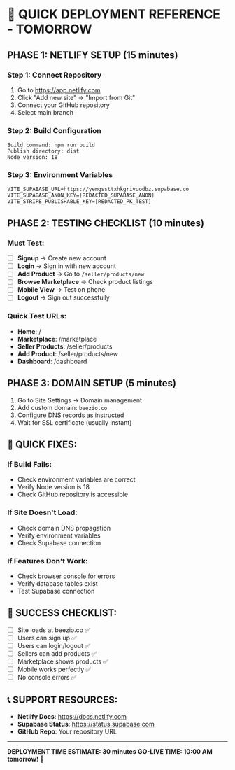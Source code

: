 # 🚀 QUICK DEPLOYMENT REFERENCE - TOMORROW

## **PHASE 1: NETLIFY SETUP (15 minutes)**

### **Step 1: Connect Repository**
1. Go to https://app.netlify.com
2. Click "Add new site" → "Import from Git"
3. Connect your GitHub repository
4. Select main branch

### **Step 2: Build Configuration**
```
Build command: npm run build
Publish directory: dist
Node version: 18
```

### **Step 3: Environment Variables**
```
VITE_SUPABASE_URL=https://yemgssttxhkgrivuodbz.supabase.co
VITE_SUPABASE_ANON_KEY=[REDACTED_SUPABASE_ANON]
VITE_STRIPE_PUBLISHABLE_KEY=[REDACTED_PK_TEST]
```

## **PHASE 2: TESTING CHECKLIST (10 minutes)**

### **Must Test:**
- [ ] **Signup** → Create new account
- [ ] **Login** → Sign in with new account
- [ ] **Add Product** → Go to `/seller/products/new`
- [ ] **Browse Marketplace** → Check product listings
- [ ] **Mobile View** → Test on phone
- [ ] **Logout** → Sign out successfully

### **Quick Test URLs:**
- **Home**: /
- **Marketplace**: /marketplace
- **Seller Products**: /seller/products
- **Add Product**: /seller/products/new
- **Dashboard**: /dashboard

## **PHASE 3: DOMAIN SETUP (5 minutes)**

1. Go to Site Settings → Domain management
2. Add custom domain: `beezio.co`
3. Configure DNS records as instructed
4. Wait for SSL certificate (usually instant)

## **🚨 QUICK FIXES:**

### **If Build Fails:**
- Check environment variables are correct
- Verify Node version is 18
- Check GitHub repository is accessible

### **If Site Doesn't Load:**
- Check domain DNS propagation
- Verify environment variables
- Check Supabase connection

### **If Features Don't Work:**
- Check browser console for errors
- Verify database tables exist
- Test Supabase connection

## **🎯 SUCCESS CHECKLIST:**

- [ ] Site loads at beezio.co ✅
- [ ] Users can sign up ✅
- [ ] Users can login/logout ✅
- [ ] Sellers can add products ✅
- [ ] Marketplace shows products ✅
- [ ] Mobile works perfectly ✅
- [ ] No console errors ✅

## **📞 SUPPORT RESOURCES:**

- **Netlify Docs**: https://docs.netlify.com
- **Supabase Status**: https://status.supabase.com
- **GitHub Repo**: Your repository URL

---

**DEPLOYMENT TIME ESTIMATE: 30 minutes**
**GO-LIVE TIME: 10:00 AM tomorrow!** 🚀
